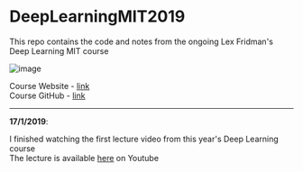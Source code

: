 # DeepLearningMIT2019
This repo contains the code and notes from the ongoing Lex Fridman's Deep Learning MIT course  

![image](https://camo.githubusercontent.com/42d3d635cdb0e88dee786c6edc1f41e0902faa2b/68747470733a2f2f646565706c6561726e696e672e6d69742e6564752f66696c65732f696d616765732f6d69745f646565705f6c6561726e696e672e706e67)

Course Website - [link](https://deeplearning.mit.edu/)  
Course GitHub - [link](https://github.com/lexfridman/mit-deep-learning)  

<hr>

**17/1/2019**:

I finished watching the first lecture video from this year's Deep Learning course  
The lecture is available [here](https://www.youtube.com/watch?v=O5xeyoRL95U) on Youtube  


